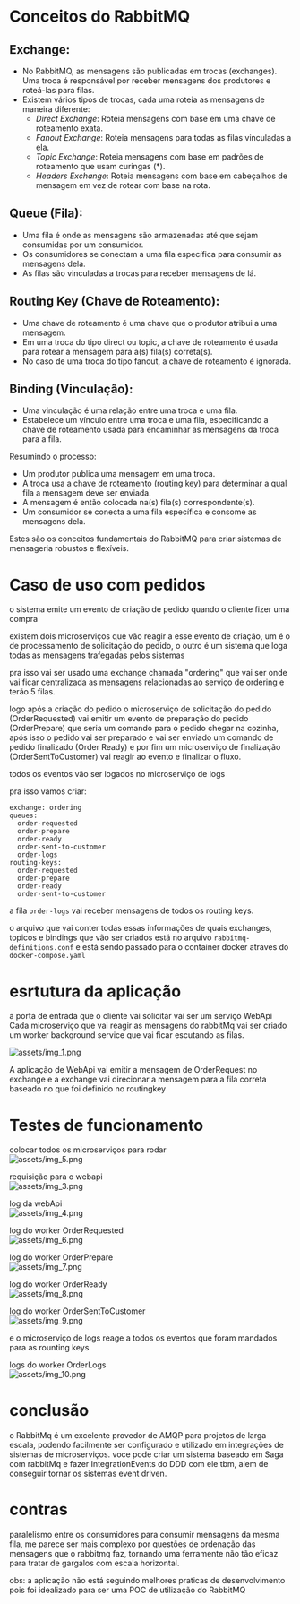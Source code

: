 # Conceitos do RabbitMQ

## Exchange:
- No RabbitMQ, as mensagens são publicadas em trocas (exchanges). Uma troca é responsável por receber mensagens dos produtores e roteá-las para filas.
- Existem vários tipos de trocas, cada uma roteia as mensagens de maneira diferente:
    - *Direct Exchange*: Roteia mensagens com base em uma chave de roteamento exata.
    - *Fanout Exchange*: Roteia mensagens para todas as filas vinculadas a ela.
    - *Topic Exchange*: Roteia mensagens com base em padrões de roteamento que usam curingas (*).
    - *Headers Exchange*: Roteia mensagens com base em cabeçalhos de mensagem em vez de rotear com base na rota.

## Queue (Fila):
- Uma fila é onde as mensagens são armazenadas até que sejam consumidas por um consumidor.
- Os consumidores se conectam a uma fila específica para consumir as mensagens dela.
- As filas são vinculadas a trocas para receber mensagens de lá.

## Routing Key (Chave de Roteamento):
- Uma chave de roteamento é uma chave que o produtor atribui a uma mensagem.
- Em uma troca do tipo direct ou topic, a chave de roteamento é usada para rotear a mensagem para a(s) fila(s) correta(s).
- No caso de uma troca do tipo fanout, a chave de roteamento é ignorada.

## Binding (Vinculação):
- Uma vinculação é uma relação entre uma troca e uma fila.
- Estabelece um vínculo entre uma troca e uma fila, especificando a chave de roteamento usada para encaminhar as mensagens da troca para a fila.

Resumindo o processo:
- Um produtor publica uma mensagem em uma troca.
- A troca usa a chave de roteamento (routing key) para determinar a qual fila a mensagem deve ser enviada.
- A mensagem é então colocada na(s) fila(s) correspondente(s).
- Um consumidor se conecta a uma fila específica e consome as mensagens dela.

Estes são os conceitos fundamentais do RabbitMQ para criar sistemas de mensageria robustos e flexíveis.

# Caso de uso com pedidos

o sistema emite um evento de criação de pedido quando o cliente fizer uma compra

existem dois microserviços que vão reagir a esse evento de criação, um é o de processamento de solicitação do pedido, o outro é um sistema que loga todas as mensagens trafegadas pelos sistemas

pra isso vai ser usado uma exchange chamada "ordering" que vai ser onde vai ficar centralizada as mensagens relacionadas ao serviço de ordering e terão 5 filas.

logo após a criação do pedido o microserviço de solicitação do pedido (OrderRequested) vai emitir um evento de preparação do pedido (OrderPrepare) que seria um comando para o pedido chegar na cozinha, após isso o pedido vai ser preparado e vai ser enviado um comando de pedido finalizado (Order Ready) e por fim um microserviço de finalização (OrderSentToCustomer) vai reagir ao evento e finalizar o fluxo.

todos os eventos vão ser logados no microserviço de logs

pra isso vamos criar:

```
exchange: ordering
queues: 
  order-requested 
  order-prepare
  order-ready
  order-sent-to-customer
  order-logs
routing-keys: 
  order-requested
  order-prepare
  order-ready
  order-sent-to-customer
```

a fila `order-logs` vai receber mensagens de todos os routing keys.

o arquivo que vai conter todas essas informações de quais exchanges, topicos e bindings que vão ser criados está no arquivo `rabbitmq-definitions.conf` e está sendo passado para o container docker atraves do `docker-compose.yaml`

# esrtutura da aplicação
a porta de entrada que o cliente vai solicitar vai ser um serviço WebApi 
Cada microserviço que vai reagir as mensagens do rabbitMq vai ser criado um worker background service que vai ficar escutando as filas.

![assets/img_1.png](assets/img_1.png)

A aplicação de WebApi vai emitir a mensagem de OrderRequest no exchange e a exchange vai direcionar a mensagem para a fila correta baseado no que foi definido no routingkey

# Testes de funcionamento

colocar todos os microserviços para rodar  
![assets/img_5.png](assets/img_5.png)

requisição para o webapi  
![assets/img_3.png](assets/img_3.png)

log da webApi  
![assets/img_4.png](assets/img_4.png)

log do worker OrderRequested  
![assets/img_6.png](assets/img_6.png)

log do worker OrderPrepare  
![assets/img_7.png](assets/img_7.png)

log do worker OrderReady  
![assets/img_8.png](assets/img_8.png)

log do worker OrderSentToCustomer    
![assets/img_9.png](assets/img_9.png)

e o microserviço de logs reage a todos os eventos que foram mandados para as rounting keys

logs do worker OrderLogs  
![assets/img_10.png](assets/img_10.png)


# conclusão
o RabbitMq é um excelente provedor de AMQP para projetos de larga escala, podendo facilmente ser configurado e utilizado em integrações de sistemas de microserviços. voce pode criar um sistema baseado em Saga com rabbitMq e fazer IntegrationEvents do DDD com ele tbm, alem de conseguir tornar os sistemas event driven.

# contras
paralelismo entre os consumidores para consumir mensagens da mesma fila, me parece ser mais complexo por questões de ordenação das mensagens que o rabbitmq faz, tornando uma ferramente não tão eficaz para tratar de gargalos com escala horizontal.

obs: a aplicação não está seguindo melhores praticas de desenvolvimento pois foi idealizado para ser uma POC de utilização do RabbitMQ
